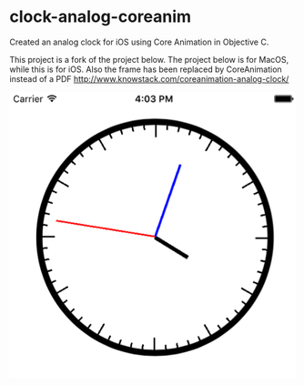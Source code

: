 # clock-analog-coreanim

Created an analog clock for iOS using Core Animation in Objective C. 

This project is a fork of the project below. The project below is for MacOS, while this is for iOS. Also the frame has been replaced by CoreAnimation instead of a PDF
http://www.knowstack.com/coreanimation-analog-clock/

![alt text](clock.png)
